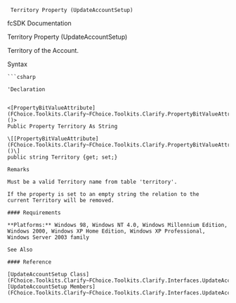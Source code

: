 ﻿     Territory Property (UpdateAccountSetup)                                                   

fcSDK Documentation

Territory Property (UpdateAccountSetup)

Territory of the Account.

Syntax

```vbnet
```csharp

'Declaration
 

<[PropertyBitValueAttribute](FChoice.Toolkits.Clarify~FChoice.Toolkits.Clarify.PropertyBitValueAttribute.md)()>
Public Property Territory As String

\[[PropertyBitValueAttribute](FChoice.Toolkits.Clarify~FChoice.Toolkits.Clarify.PropertyBitValueAttribute.md)()\]
public string Territory {get; set;}

Remarks

Must be a valid Territory name from table 'territory'.

If the property is set to an empty string the relation to the current Territory will be removed.

#### Requirements

**Platforms:** Windows 98, Windows NT 4.0, Windows Millennium Edition, Windows 2000, Windows XP Home Edition, Windows XP Professional, Windows Server 2003 family

See Also

#### Reference

[UpdateAccountSetup Class](FChoice.Toolkits.Clarify~FChoice.Toolkits.Clarify.Interfaces.UpdateAccountSetup.md)  
[UpdateAccountSetup Members](FChoice.Toolkits.Clarify~FChoice.Toolkits.Clarify.Interfaces.UpdateAccountSetup_members.md)